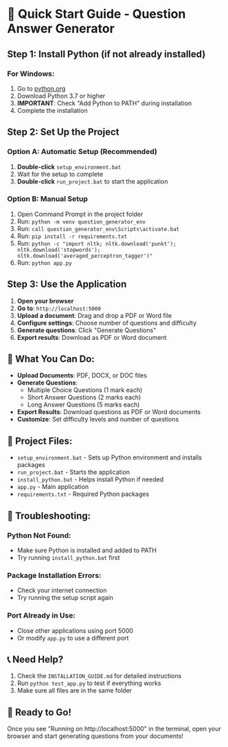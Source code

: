 # 🚀 Quick Start Guide - Question Answer Generator

## Step 1: Install Python (if not already installed)

### For Windows:
1. Go to [python.org](https://www.python.org/downloads/)
2. Download Python 3.7 or higher
3. **IMPORTANT**: Check "Add Python to PATH" during installation
4. Complete the installation

## Step 2: Set Up the Project

### Option A: Automatic Setup (Recommended)
1. **Double-click** `setup_environment.bat`
2. Wait for the setup to complete
3. **Double-click** `run_project.bat` to start the application

### Option B: Manual Setup
1. Open Command Prompt in the project folder
2. Run: `python -m venv question_generator_env`
3. Run: `call question_generator_env\Scripts\activate.bat`
4. Run: `pip install -r requirements.txt`
5. Run: `python -c "import nltk; nltk.download('punkt'); nltk.download('stopwords'); nltk.download('averaged_perceptron_tagger')"`
6. Run: `python app.py`

## Step 3: Use the Application

1. **Open your browser**
2. **Go to**: `http://localhost:5000`
3. **Upload a document**: Drag and drop a PDF or Word file
4. **Configure settings**: Choose number of questions and difficulty
5. **Generate questions**: Click "Generate Questions"
6. **Export results**: Download as PDF or Word document

## 🎯 What You Can Do:

- **Upload Documents**: PDF, DOCX, or DOC files
- **Generate Questions**: 
  - Multiple Choice Questions (1 mark each)
  - Short Answer Questions (2 marks each)
  - Long Answer Questions (5 marks each)
- **Export Results**: Download questions as PDF or Word documents
- **Customize**: Set difficulty levels and number of questions

## 📁 Project Files:

- `setup_environment.bat` - Sets up Python environment and installs packages
- `run_project.bat` - Starts the application
- `install_python.bat` - Helps install Python if needed
- `app.py` - Main application
- `requirements.txt` - Required Python packages

## 🔧 Troubleshooting:

### Python Not Found:
- Make sure Python is installed and added to PATH
- Try running `install_python.bat` first

### Package Installation Errors:
- Check your internet connection
- Try running the setup script again

### Port Already in Use:
- Close other applications using port 5000
- Or modify `app.py` to use a different port

## 📞 Need Help?

1. Check the `INSTALLATION_GUIDE.md` for detailed instructions
2. Run `python test_app.py` to test if everything works
3. Make sure all files are in the same folder

## 🎉 Ready to Go!

Once you see "Running on http://localhost:5000" in the terminal, open your browser and start generating questions from your documents!
